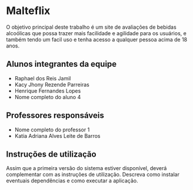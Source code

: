 # Malteflix

O objetivo principal deste trabalho é um site de avaliações de bebidas alcoólicas que possa trazer mais facilidade e agilidade para os usuários, e também tendo um facil uso e tenha acesso a qualquer pessoa acima de 18 anos.

## Alunos integrantes da equipe

* Raphael dos Reis Jamil
* Kacy Jhony Rezende Parreiras
* Henrique Fernandes Lopes 
* Nome completo do aluno 4

## Professores responsáveis

* Nome completo do professor 1
* Katia Adriana Alves Leite de Barros

## Instruções de utilização

Assim que a primeira versão do sistema estiver disponível, deverá complementar com as instruções de utilização. Descreva como instalar eventuais dependências e como executar a aplicação.
